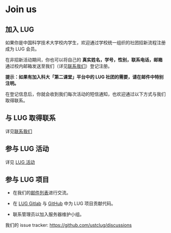 ---
---

# Join us

## 加入 LUG

如果你是中国科学技术大学校内学生，欢迎通过学校统一组织的社团招新流程注册成为 LUG 会员。

在非招新活动期间，你也可以将自己的 **真实姓名，学号，性别，联系电话，邮箱** 通过校内邮箱发送至我们（详见[联系我们](contact.md)）登记注册。

**提示：如果有加入科大「第二课堂」平台中的 LUG 社团的需要，请在邮件中特别注明。**

在登记信息后，你就会收到我们每次活动的短信通知，也欢迎通过以下方式与我们取得联系。

## 与 LUG 取得联系

详见[联系我们](contact.md)

## 参与 LUG 活动

详见 [LUG 活动](events/index.md)

## 参与 LUG 项目

- 在我们的[邮件列表](mailinglist.md)进行交流。

- 在 [LUG Gitlab](https://git.lug.ustc.edu.cn/) 与 [GitHub](https://github.com/ustclug) 中为 LUG 项目贡献代码。

- 联系管理员以加入服务器维护小组。

我们的 issue tracker: <https://github.com/ustclug/discussions>
